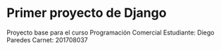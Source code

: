 <h1> Primer proyecto de Django </h1>
Proyecto base para el curso Programación Comercial
Estudiante: Diego Paredes
Carnet: 201708037